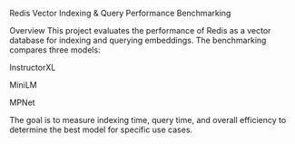 Redis Vector Indexing & Query Performance Benchmarking

Overview
This project evaluates the performance of Redis as a vector database for indexing and querying embeddings. The benchmarking compares three models:

InstructorXL

MiniLM

MPNet

The goal is to measure indexing time, query time, and overall efficiency to determine the best model for specific use cases.


	
